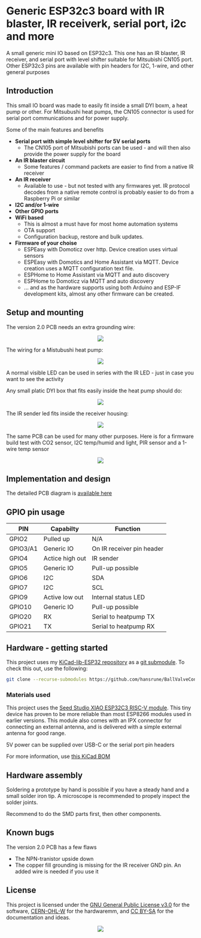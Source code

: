 # Generic ESP32c3 board with IR blaster, IR receiverk, serial port, i2c and more

A small generic mini IO based on ESP32c3. This one has an IR blaster, IR receiver, and serial port with level shifter suitable for Mitsubishi CN105 port. Other ESP32c3 pins are available with pin headers for I2C, 1-wire, and other general purposes

## Introduction

This small IO board was made to easily fit inside a small DYI boxm, a heat pump or other. For Mitsubushi heat pumps, the CN105 connector is used for serial port communications and for power supply.

Some of the main features and benefits

- **Serial port with simple level shifter for 5V serial ports**
    - The CN105 port of Mitsubishi ports can be used - and will then also provide the power supply for the board
- **An IR blaster circuit**
    - Some features / command packets are easier to find from a native IR receiver
- **An IR receiver**
    - Available to use - but not tested with any firmwares yet.
      IR protocol decodes from a native remote control is probably easier to do from a Raspberry Pi or similar
- **I2C and/or 1-wire**
- **Other GPIO ports**
- **WiFi based**
    - This is almost a must have for most home automation systems
    - OTA support
    - Configuration backup, restore and bulk updates.
- **Firmware of your choise**
    - ESPEasy with Domoticz over http. Device creation uses virtual sensors
    - ESPEasy with Domotics and Home Assistant via MQTT. Device creation uses a MQTT configuration text file.
    - ESPHome to Home Assistant via MQTT and auto discovery
    - ESPHome to Domoticz via MQTT and auto discovery
    - ... and as the hardware supports using both Arduino and ESP-IF development kits, almost any other firmware can be created.

## Setup and mounting

The version 2.0 PCB needs an extra grounding wire:

<p align="center">
    <img src="images/HeatPumpCtrl-PCB-Mounts.jpg">
</p>

The wiring for a Mistubushi heat pump:

<p align="center">
    <img src="images/HeatPumpCtrl-Wiring.jpg">
</p>

A normal visible LED can be used in series with the IR LED - just in case you want to see the activity

Any small platic DYI box that fits easily inside the heat pump should do:

<p align="center">
    <img src="images/HeatPumpCtrl-Boxed-Inside.jpg">
</p>

The IR sender led fits inside the receiver housing:

<p align="center">
    <img src="images/HeatPumpCtrl-IR-LED.jpg">
</p>

The same PCB can be used for many other purposes. Here is for a firmware build test with CO2 sensor, I2C temp/humid and light, PIR sensor and a 1-wire temp sensor

<p align="center">
    <img src="images/HeatPumpCtrl-Sensors-1.jpg">
</p>


## Implementation and design

The detailed PCB diagram is [available here](KiCad/HeatPumpControl-schema-2.0.pdf)


## GPIO pin usage

| PIN      | Capabilty          | Function                            |
|----------|--------------------|-------------------------------------|
| GPIO2    | Pulled up          | N/A                                 |
| GPIO3/A1 | Generic IO         | On IR receiver pin header           |
| GPIO4    | Actice high out    | IR sender                           |
| GPIO5    | Generic IO         | Pull-up possible                    |
| GPIO6    | I2C                | SDA                                 |
| GPIO7    | I2C                | SCL                                 |
| GPIO9    | Active low out     | Internal status LED                 |
| GPIO10   | Generic IO         | Pull-up possible                    |
| GPIO20   | RX                 | Serial to heatpump TX               |
| GPIO21   | TX                 | Serial to heatpump RX               |


## Hardware - getting started

This project uses my [KiCad-lib-ESP32 repository](https://github.com/hansrune/KiCad-lib-ESP32.git) as a [git submodule](https://www.git-scm.com/book/en/v2/Git-Tools-Submodules). To check this out, use the following:

```bash
git clone --recurse-submodules https://github.com/hansrune/BallValveController.git 
```

### Materials used

This project uses the [Seed Studio XIAO ESP32C3 RISC-V module](https://www.seeedstudio.com/Seeed-XIAO-ESP32C3-p-5431.html). This tiny device has proven to be more reliable than most ESP8266 modules used in earlier versions. This module also comes with an IPX connector for connecting an external antenna, and is delivered with a simple external antenna for good range.

5V power can be supplied over USB-C or the serial port pin headers

For more information, use [this KiCad BOM](KiCad/HeatPumpControl-BOM.csv)

## Hardware assembly

Soldering a prototype by hand is possible if you have a steady hand and a small solder iron tip. A microscope is recommended to propely inspect the solder joints.

Recommend to do the SMD parts first, then other components.

## Known bugs

The version 2.0 PCB has a few flaws

- The NPN-tranistor upside down
- The copper fill grounding is missing for the IR receiver GND pin. An added wire is needed if you use it

<!-- 

## How to contribute

-->

## License

This project is licensed under the [GNU General Public License v3.0](GNU-LICENSE-V3.txt) for the software, [CERN-OHL-W](OHL-LICENSE.txt) for the hardwaremm, and [CC BY-SA](CC-BY-SA-LICENCE.txt) for the documentation and ideas.

<p align="center" width="100%">
    <img src="images/oshw_cert_label.png">
</p>

